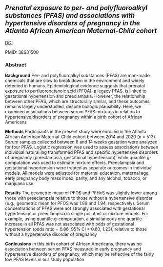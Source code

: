 ## *Prenatal exposure to per- and polyfluoroalkyl substances (PFAS) and associations with hypertensive disorders of pregnancy in the Atlanta African American Maternal-Child cohort*

[DOI](10.1016/j.chemosphere.2024.142052)

PMID: 38631500
### Abstract

**Background**
Per- and polyfluoroalkyl substances (PFAS) are man-made chemicals that are slow to break down in the environment and widely detected in humans. Epidemiological evidence suggests that prenatal exposure to perfluorooctanoic acid (PFOA), a legacy PFAS, is linked to gestational hypertension and preeclampsia. However, the relationship between other PFAS, which are structurally similar, and these outcomes remains largely understudied, despite biologic plausibility. Here, we examined associations between serum PFAS mixtures in relation to hypertensive disorders of pregnancy within a birth cohort of African Americans

**Methods**
 Participants in the present study were enrolled in the Atlanta African American Maternal-Child cohort between 2014 and 2020 (n = 513). Serum samples collected between 8 and 14 weeks gestation were analyzed for four PFAS. Logistic regression was used to assess associations between individual natural log transformed PFAS and specific hypertensive disorders of pregnancy (preeclampsia, gestational hypertension), while quantile g-computation was used to estimate mixture effects. Preeclampsia and gestational hypertension were treated as separate outcomes in individual models. All models were adjusted for maternal education, maternal age, early pregnancy body mass index, parity, and any alcohol, tobacco, or marijuana use.

 **Results**
 The geometric mean of PFOS and PFHxS was slightly lower among those with preeclampsia relative to those without a hypertensive disorder (e.g., geometric mean for PFOS was 1.89 and 1.94, respectively). Serum concentrations of PFAS were not strongly associated with gestational hypertension or preeclampsia in single pollutant or mixture models. For example, using quantile g-computation, a simultaneous one quartile increase in all PFAS was not associated with odds of gestational hypertension (odds ratio = 0.86, 95% CI = 0.60, 1.23), relative to those without a hypertensive disorder of pregnancy

 **Conlcusions**
 In this birth cohort of African Americans, there was no association between serum PFAS measured in early pregnancy and hypertensive disorders of pregnancy, which may be reflective of the fairly low PFAS levels in our study population
 
